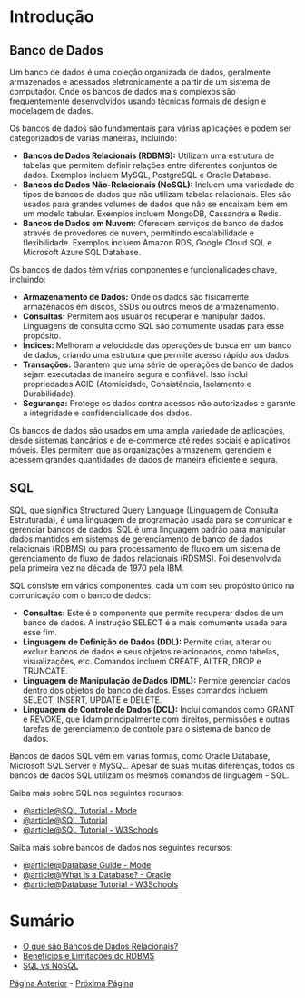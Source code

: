 # Introdução

## Banco de Dados
Um banco de dados é uma coleção organizada de dados, geralmente armazenados e acessados eletronicamente a partir de um sistema de computador. Onde os bancos de dados mais complexos são frequentemente desenvolvidos usando técnicas formais de design e modelagem de dados.

Os bancos de dados são fundamentais para várias aplicações e podem ser categorizados de várias maneiras, incluindo:

- **Bancos de Dados Relacionais (RDBMS):** Utilizam uma estrutura de tabelas que permitem definir relações entre diferentes conjuntos de dados. Exemplos incluem MySQL, PostgreSQL e Oracle Database.
- **Bancos de Dados Não-Relacionais (NoSQL):** Incluem uma variedade de tipos de bancos de dados que não utilizam tabelas relacionais. Eles são usados para grandes volumes de dados que não se encaixam bem em um modelo tabular. Exemplos incluem MongoDB, Cassandra e Redis.
- **Bancos de Dados em Nuvem:** Oferecem serviços de banco de dados através de provedores de nuvem, permitindo escalabilidade e flexibilidade. Exemplos incluem Amazon RDS, Google Cloud SQL e Microsoft Azure SQL Database.

Os bancos de dados têm várias componentes e funcionalidades chave, incluindo:

- **Armazenamento de Dados:** Onde os dados são fisicamente armazenados em discos, SSDs ou outros meios de armazenamento.
- **Consultas:** Permitem aos usuários recuperar e manipular dados. Linguagens de consulta como SQL são comumente usadas para esse propósito.
- **Índices:** Melhoram a velocidade das operações de busca em um banco de dados, criando uma estrutura que permite acesso rápido aos dados.
- **Transações:** Garantem que uma série de operações de banco de dados sejam executadas de maneira segura e confiável. Isso inclui propriedades ACID (Atomicidade, Consistência, Isolamento e Durabilidade).
- **Segurança:** Protege os dados contra acessos não autorizados e garante a integridade e confidencialidade dos dados.

Os bancos de dados são usados em uma ampla variedade de aplicações, desde sistemas bancários e de e-commerce até redes sociais e aplicativos móveis. Eles permitem que as organizações armazenem, gerenciem e acessem grandes quantidades de dados de maneira eficiente e segura.

## SQL 

SQL, que significa Structured Query Language (Linguagem de Consulta Estruturada), é uma linguagem de programação usada para se comunicar e gerenciar bancos de dados. SQL é uma linguagem padrão para manipular dados mantidos em sistemas de gerenciamento de banco de dados relacionais (RDBMS) ou para processamento de fluxo em um sistema de gerenciamento de fluxo de dados relacionais (RDSMS). Foi desenvolvida pela primeira vez na década de 1970 pela IBM.

SQL consiste em vários componentes, cada um com seu propósito único na comunicação com o banco de dados:

- **Consultas:** Este é o componente que permite recuperar dados de um banco de dados. A instrução SELECT é a mais comumente usada para esse fim.
- **Linguagem de Definição de Dados (DDL):** Permite criar, alterar ou excluir bancos de dados e seus objetos relacionados, como tabelas, visualizações, etc. Comandos incluem CREATE, ALTER, DROP e TRUNCATE.
- **Linguagem de Manipulação de Dados (DML):** Permite gerenciar dados dentro dos objetos do banco de dados. Esses comandos incluem SELECT, INSERT, UPDATE e DELETE.
- **Linguagem de Controle de Dados (DCL):** Inclui comandos como GRANT e REVOKE, que lidam principalmente com direitos, permissões e outras tarefas de gerenciamento de controle para o sistema de banco de dados.

Bancos de dados SQL vêm em várias formas, como Oracle Database, Microsoft SQL Server e MySQL. Apesar de suas muitas diferenças, todos os bancos de dados SQL utilizam os mesmos comandos de linguagem - SQL.

Saiba mais sobre SQL nos seguintes recursos:

- [@article@SQL Tutorial - Mode](https://mode.com/sql-tutorial/)
- [@article@SQL Tutorial](https://www.sqltutorial.org/)
- [@article@SQL Tutorial - W3Schools](https://www.w3schools.com/sql/default.asp)

Saiba mais sobre bancos de dados nos seguintes recursos:

- [@article@Database Guide - Mode](https://mode.com/database-guide/)
- [@article@What is a Database? - Oracle](https://www.oracle.com/database/what-is-database/)
- [@article@Database Tutorial - W3Schools](https://www.w3schools.com/database/)

# Sumário

  - [O que são Bancos de Dados Relacionais?](./what-are-relational-databases/README.md)
  - [Benefícios e Limitações do RDBMS](./rdbms-benefits-and-limitations/README.md)
  - [SQL vs NoSQL](./sql-vs-nosql/README.md)


[Página Anterior](./../plano_de_ensino/plano_de_ensino.md) - [Próxima Página](../modulo1/what-are-relational-databases/README.md)